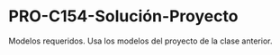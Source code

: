# PRO-C154-Solución-Proyecto
Modelos requeridos. Usa los modelos del proyecto de la clase anterior.
